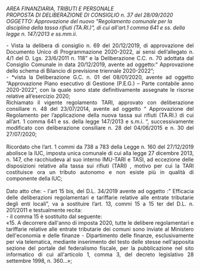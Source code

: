 *AREA FINANZIARIA, TRIBUTI E PERSONALE*<br>
*PROPOSTA DI DELIBERAZIONE DI CONSIGLIO n. 37 del 28/09/2020*<br>
*OGGETTO: Approvazione del nuovo "Regolamento comunale per la disciplina della tassa rifiuti (TA.RI.)", di cui all'art.1 comma 641 e ss. della legge n. 147/2013 e ss.mm.ii.*<br>
<p align="justify">
- Vista la delibera di consiglio n. 69 del 20/12/2019, di approvazione del Documento Unico di Programmazione 2020-2022, ai sensi dell’allegato n. 4/1 del D. Lgs. 23/6/2011 n. 118” e la Deliberazione C.C. n. 70 adottata dal Consiglio Comunale in data 20/12/2019, avente ad oggetto:“ Approvazione dello schema di Bilancio di previsione triennale 2020-2022”;<br>
- *vista la Deliberazione G.C. n. 01  del 08/01/2020, avente ad oggetto “Approvazione Piano esecutivo di Gestione (P.E.G.) – Parte contabile anno 2020-2022”, con la quale sono state definitivamente assegnate le risorse relative all’esercizio 2020;<br>
Richiamato il vigente regolamento TARI, approvato con deliberazione consiliare n. 48 del 23/07/2014, avente ad oggetto “  Approvazione del Regolamento per l’applicazione della nuova tassa sui rifiuti (TA.RI.) di cui all’art. 1 comma 641 e ss. della legge 147/2013 e s.m.i. “, successivamente  modificato con deliberazione consiliare n. 28 del 04/06/2015 e n. 30 del 27/07/2020;<br><br>
Ricordato che l’art. 1 commi da  738 a 783 della Legge n. 160 del 27/12/2019 abolisce la IUC, imposta unica comunale di cui alla legge 27 dicembre 2013, n. 147, che racchiudeva al suo interno IMU-TARI e TASI, ad eccezione delle disposizioni relative alla tassa sui rifiuti (TARI) , motivo per cui la TARI costituisce ora un tributo autonomo e non esiste più in qualità di componente della IUC;<br><br>
Dato atto che:  
- l'art 15 bis, del D.L. 34/2019 avente ad oggetto :” Efficacia delle deliberazioni regolamentari e tariffarie relative alle entrate tributarie degli enti locali”, va a sostituire l’art. 13, commi 15 a 15 ter del D.L. n. 201/2011 e testualmente recita:<br>
- il comma 15 è sostituito dal seguente:<br>
«15. A decorrere dall'anno di imposta 2020, tutte le delibere regolamentari e tariffarie relative alle entrate tributarie dei comuni sono inviate al Ministero dell'economia e delle finanze - Dipartimento delle finanze, esclusivamente per via telematica, mediante inserimento del testo delle stesse nell'apposita sezione del portale del federalismo fiscale, per la pubblicazione nel sito informatico di cui all'articolo 1, comma 3, del decreto legislativo 28 settembre 1998, n. 360…»;   
</a>
